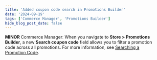 ```yaml
---
title: 'Added coupon code search in Promotions Builder'
date: '2024-09-19'
tags: ['Commerce Manager', 'Promotions Builder']
hide_blog_post_date: false
---
```


**MINOR** Commerce Manager: When you navigate to **Store > Promotions Builder**, a new **Search coupon code** field allows you to filter a promotion code across all promotions. For more information, see [Searching a Promotion Code](/docs/commerce-manager/promotions-builder/creating-promotion-codes#searching-for-a-promotion-code).
